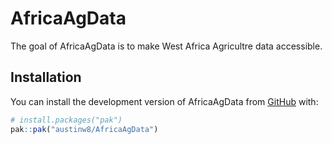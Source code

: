 
<!-- README.md is generated from README.Rmd. Please edit that file -->

# AfricaAgData

<!-- badges: start -->
<!-- badges: end -->

The goal of AfricaAgData is to make West Africa Agricultre data
accessible.

## Installation

You can install the development version of AfricaAgData from
[GitHub](https://github.com/) with:

``` r
# install.packages("pak")
pak::pak("austinw8/AfricaAgData")
```
